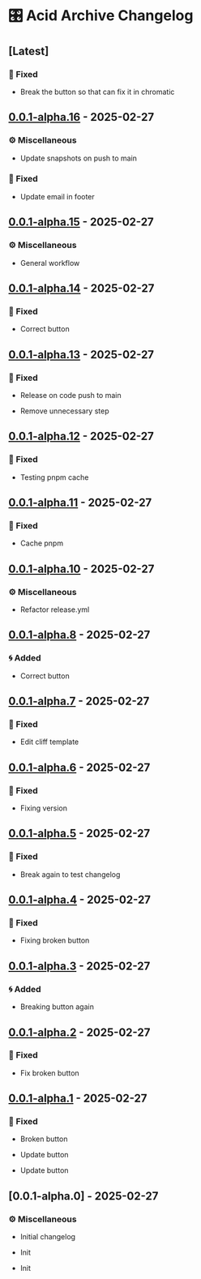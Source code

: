 # 🎛️ Acid Archive Changelog
## [Latest]

### 🔧 Fixed

- Break the button so that can fix it in chromatic


## [0.0.1-alpha.16] - 2025-02-27

### ⚙️ Miscellaneous

- Update snapshots on push to main


### 🔧 Fixed

- Update email in footer


## [0.0.1-alpha.15] - 2025-02-27

### ⚙️ Miscellaneous

- General workflow


## [0.0.1-alpha.14] - 2025-02-27

### 🔧 Fixed

- Correct button


## [0.0.1-alpha.13] - 2025-02-27

### 🔧 Fixed

- Release on code push to main

- Remove unnecessary step


## [0.0.1-alpha.12] - 2025-02-27

### 🔧 Fixed

- Testing pnpm cache


## [0.0.1-alpha.11] - 2025-02-27

### 🔧 Fixed

- Cache pnpm


## [0.0.1-alpha.10] - 2025-02-27

### ⚙️ Miscellaneous

- Refactor release.yml


## [0.0.1-alpha.8] - 2025-02-27

### 🌀 Added

- Correct button


## [0.0.1-alpha.7] - 2025-02-27

### 🔧 Fixed

- Edit cliff template


## [0.0.1-alpha.6] - 2025-02-27

### 🔧 Fixed

- Fixing version


## [0.0.1-alpha.5] - 2025-02-27

### 🔧 Fixed

- Break again to test changelog


## [0.0.1-alpha.4] - 2025-02-27

### 🔧 Fixed

- Fixing broken button


## [0.0.1-alpha.3] - 2025-02-27

### 🌀 Added

- Breaking button again


## [0.0.1-alpha.2] - 2025-02-27

### 🔧 Fixed

- Fix broken button


## [0.0.1-alpha.1] - 2025-02-27

### 🔧 Fixed

- Broken button

- Update button

- Update button


## [0.0.1-alpha.0] - 2025-02-27

### ⚙️ Miscellaneous

- Initial changelog

- Init

- Init


[unreleased]: https://github.com/acidarchive/website/compare/v0.0.1-alpha.16..HEAD
[0.0.1-alpha.16]: https://github.com/acidarchive/website/compare/v0.0.1-alpha.15..v0.0.1-alpha.16
[0.0.1-alpha.15]: https://github.com/acidarchive/website/compare/v0.0.1-alpha.14..v0.0.1-alpha.15
[0.0.1-alpha.14]: https://github.com/acidarchive/website/compare/v0.0.1-alpha.13..v0.0.1-alpha.14
[0.0.1-alpha.13]: https://github.com/acidarchive/website/compare/v0.0.1-alpha.12..v0.0.1-alpha.13
[0.0.1-alpha.12]: https://github.com/acidarchive/website/compare/v0.0.1-alpha.11..v0.0.1-alpha.12
[0.0.1-alpha.11]: https://github.com/acidarchive/website/compare/v0.0.1-alpha.10..v0.0.1-alpha.11
[0.0.1-alpha.10]: https://github.com/acidarchive/website/compare/v0.0.1-alpha.9..v0.0.1-alpha.10
[0.0.1-alpha.8]: https://github.com/acidarchive/website/compare/v0.0.1-alpha.7..v0.0.1-alpha.8
[0.0.1-alpha.7]: https://github.com/acidarchive/website/compare/v0.0.1-alpha.6..v0.0.1-alpha.7
[0.0.1-alpha.6]: https://github.com/acidarchive/website/compare/v0.0.1-alpha.5..v0.0.1-alpha.6
[0.0.1-alpha.5]: https://github.com/acidarchive/website/compare/v0.0.1-alpha.4..v0.0.1-alpha.5
[0.0.1-alpha.4]: https://github.com/acidarchive/website/compare/v0.0.1-alpha.3..v0.0.1-alpha.4
[0.0.1-alpha.3]: https://github.com/acidarchive/website/compare/v0.0.1-alpha.2..v0.0.1-alpha.3
[0.0.1-alpha.2]: https://github.com/acidarchive/website/compare/v0.0.1-alpha.1..v0.0.1-alpha.2
[0.0.1-alpha.1]: https://github.com/acidarchive/website/compare/v0.0.1-alpha.0..v0.0.1-alpha.1

<!-- generated by git-cliff -->
